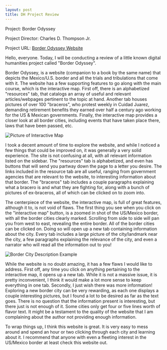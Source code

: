 ```yaml
---
layout: post
title: DH Project Review
---
```


Project:
Border Odyssey

Project Director:
Charles D. Thompson Jr.

Project URL:
[Border Odyssey Website](http://www.borderodyssey.com/index.html)

Hello, everyone.  Today, I will be conducting a review of a little known digital humanities project called "Border Odyssey".

Border Odyssey, is a website (companion to a book by the same name) that depicts the Mexico/U.S. border and all the trials and tribulations that come with it.  The website has a few supporting features to go along with the main course, which is the interactive map.  First off, there is an alphabetized "resources" tab, that catalogs an array of useful and relevant articles/webpages pertinent to the topic at hand.  Another tab houses pictures of over 100 "braceros", who protest weekly in Cuidad Juarez, demanding retirement benefits they earned over half a century ago working for the US & Mexican governments.  Finally, the interactive map provides a closer look at all border cities, including events that have taken place there, laws that have been passed, etc.

![Picture of Interactive Map](https://nickjerome2.github.io/images/interactivemap.PNG)

I took a decent amount of time to explore the website, and while I noticed a few things that could be improved on, it was generally a very solid experience.  The site is not confusing at all, with all relevant information listed on the sidebar.  The "resources" tab is alphabetized, and even has buttons that will send you partway down the page to a letter you desire.  The links included in the resource tab are all useful, ranging from government agencies that are relevant to the website, to interesting information about that border.  The "braceros" tab includes a couple paragraphs explaining what a bracero is and what they are fighting for, along with a bunch of pictures of ex-braceros, all of which can be clicked on to zoom into.

The centerpiece of the website, the interactive map, is full of great features, although it to, is not void of flaws.  The first thing you see when you click on the "interactive map" button, is a zoomed in shot of the US/Mexico border, with all the border cities clearly marked.  Scrolling from side to side will pan you from west to east, revealing the entire border.  All of the border cities can be clicked on.  Doing so will open up a new tab containing information about the city.  Every tab includes a large picture of the city/landmark near the city, a few paragraphs explaining the relevance of the city, and even a narrator who will read all the information out to you!

![Border City Description Example](https://nickjerome2.github.io/images/interactivemap2.PNG)

While the website is no doubt amazing, it has a few flaws I would like to address.  First off, any time you click on anything pertaining to the interactive map, it opens up a new tab.  While it is not a massive issue, it is pretty inconvenient, I think it would make a lot more sense to keep everything in one tab.  Secondly, I just wish there was more information!  Exploring a new border city can be very rewarding, as each one displays a couple interesting pictures, but I found a lot to be desired as far as the text goes.  There is no question that the information present is interesting, but there just is not enough of it.  Some cities only get four or five lines worth of flavor text.  It might be a testament to the quality of the website that I am complaining about the author not providing enough information.

To wrap things up, I think this website is great.  It is very easy to mess around and spend an hour or two clicking through each city and learning about it.  I recommend that anyone with even a fleeting interest in the US/Mexico border at least check this website out.
